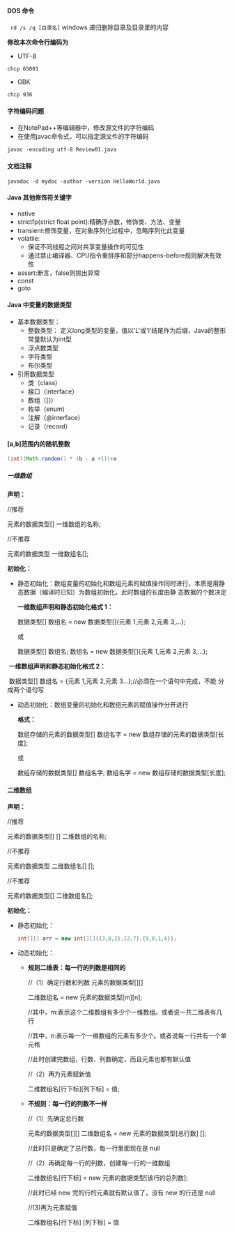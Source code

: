 #### DOS 命令

` rd /s /q [目录名]`  windows 递归删除目录及目录里的内容

**修改本次命令行编码为**

* UTF-8	

```shell
chcp 65001
```

* GBK

```shell
chcp 936
```

#### 字符编码问题

- 在NotePad++等编辑器中，修改源文件的字符编码
- 在使用javac命令式，可以指定源文件的字符编码
```shell
javac -encoding utf-8 Review01.java
```


#### 文档注释

```shell
javadoc -d mydoc -author -version HelloWorld.java
```

#### Java 其他修饰符关键字
* native
* strictfp(strict float point):精确浮点数，修饰类、方法、变量
* transient:修饰变量，在对象序列化过程中，忽略序列化此变量
* volatile:
  - 保证不同线程之间对共享变量操作的可见性
  - 通过禁止编译器、CPU指令重排序和部分happens-before规则解决有效性
* assert:断言，false则抛出异常
* const
* goto

#### Java 中变量的数据类型
- 基本数据类型：
  * 整数类型：
      定义long类型的变量，值以'L'或'l'结尾作为后缀，Java的整形常量默认为int型
  * 浮点数类型
  * 字符类型
  * 布尔类型
- 引用数据类型
  * 类（class）
  * 接口（interface）
  * 数组（[]）
  * 枚举（enum)
  * 注解（@interface）
  * 记录（record）

#### [a,b]范围内的随机整数

```java
(int)(Math.random() * (b - a +1))+a
```

##### 一维数组

**声明：**

//推荐 

元素的数据类型[] 一维数组的名称; 

//不推荐 

元素的数据类型 一维数组名[];

**初始化：**

- 静态初始化：数组变量的初始化和数组元素的赋值操作同时进行，本质是用静态数据（编译时已知）为数组初始化。此时数组的长度由静 态数据的个数决定

  **一维数组声明和静态初始化格式 1：**

  数据类型[] 数组名 = new 数据类型[]{元素 1,元素 2,元素 3,...}; 

  或 

  数据类型[] 数组名; 数组名 = new 数据类型[]{元素 1,元素 2,元素 3,...};

​     **一维数组声明和静态初始化格式 2：**

​     数据类型[] 数组名 = {元素 1,元素 2,元素 3...};//必须在一个语句中完成，不能 分成两个语句写

- 动态初始化：数组变量的初始化和数组元素的赋值操作分开进行

  **格式：**

  数组存储的元素的数据类型[] 数组名字 = new 数组存储的元素的数据类型[长度]; 

  或 

  数组存储的数据类型[] 数组名字; 数组名字 = new 数组存储的数据类型[长度];

#### 二维数组

**声明：**

//推荐 

元素的数据类型[] [] 二维数组的名称; 

//不推荐 

元素的数据类型 二维数组名[] []; 

//不推荐 

元素的数据类型[] 二维数组名[];

**初始化：**

- 静态初始化：

  ```java
  int[][] arr = new int[][]{{3,8,2},{2,7},{9,0,1,6}};
  ```

- 动态初始化：

  - **规则二维表：每一行的列数是相同的**

    //（1）确定行数和列数 元素的数据类型[][] 

    二维数组名 = new 元素的数据类型[m][n]; 

    //其中，m:表示这个二维数组有多少个一维数组。或者说一共二维表有几行 

    //其中，n:表示每一个一维数组的元素有多少个。或者说每一行共有一个单元格 

    //此时创建完数组，行数、列数确定，而且元素也都有默认值 

    //（2）再为元素赋新值 

    二维数组名[行下标][列下标] = 值;

  - **不规则：每一行的列数不一样**

    //（1）先确定总行数 

    元素的数据类型[][] 二维数组名 = new 元素的数据类型[总行数] []; 

    //此时只是确定了总行数，每一行里面现在是 null 

    //（2）再确定每一行的列数，创建每一行的一维数组 

    二维数组名[行下标] = new 元素的数据类型[该行的总列数]; 

    //此时已经 new 完的行的元素就有默认值了，没有 new 的行还是 null 

    //(3)再为元素赋值 

    二维数组名[行下标] [列下标] = 值
